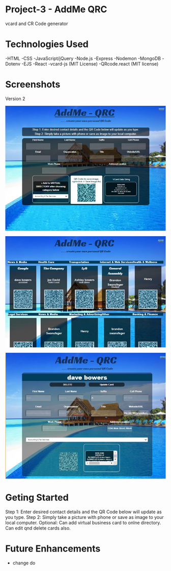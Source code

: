 # Project-3 - AddMe QRC

vcard and CR Code generator


# Technologies Used

-HTML
-CSS
-JavaScript/jQuery
-Node.js
-Express
-Nodemon
-MongoDB
-Dotenv
-EJS
-React
-vcard-js (MIT License)
-QRcode.react (MIT license)




# Screenshots

Version 2

![alt text](https://github.com/brandonswansfeger/client-Project3/blob/remote/Capture4.JPG?raw=true)

![alt text](https://github.com/brandonswansfeger/client-Project3/blob/remote/Capture6.JPG?raw=true)

![alt text](https://github.com/brandonswansfeger/client-Project3/blob/remote/Capture1.JPG?raw=true)

# Geting Started
Step 1: Enter desired contact details and the QR Code below will update as you type.
Step 2: Simply take a picture with phone or save as image to your local computer.
Optional: Can add virtual business card to onlne directory. Can edit qnd delete cards also. 



# Future Enhancements
- change do

